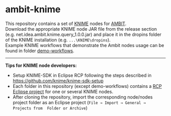 # ambit-knime
This repository contains a set of [KNIME](https://www.knime.com/) nodes for [AMBIT](http://ambit.sf.net).  
Download the appropriate KNIME node JAR file from the release section (e.g. net.idea.ambit.knime.query_1.0.0.jar) and place it in the dropins folder of the KNIME installation (e.g. `...\KNIME\dropins`).    
Example KNIME workflows that demonstrate the Ambit nodes usage can be found in folder [demo-workflows](https://github.com/ideaconsult/ambit-knime/tree/master/demo-workflows). 

***

**Tips for KNIME node developers:** 
- Setup KNIME-SDK in Eclipse RCP following the steps described in <https://github.com/knime/knime-sdk-setup>
- Each folder in this repository (except demo-workflows) contains a [RCP Eclipse project](https://wiki.eclipse.org/Rich_Client_Platform) for one or several KNIME nodes. 
- After cloning the repository, import the corresponding node/nodes project folder as an Eclipse project (`File → Import → General → Projects from  Folder or Archive`)
